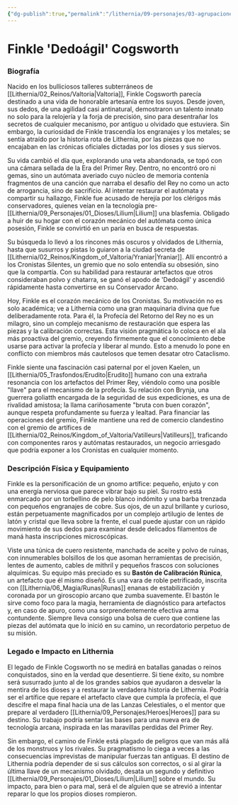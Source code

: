 ```yaml
---
{"dg-publish":true,"permalink":"/lithernia/09-personajes/03-agrupaciones/los-cronistas-silentes/finkle-dedoagil-cogsworth/","tags":["lithernia","personajes","Gremio","Gnomo","Artífice"]}
---
```


# Finkle 'Dedoágil' Cogsworth

### Biografía

Nacido en los bulliciosos talleres subterráneos de [[Lithernia/02_Reinos/Valtoria\|Valtoria]], Finkle Cogsworth parecía destinado a una vida de honorable artesanía entre los suyos. Desde joven, sus dedos, de una agilidad casi antinatural, demostraron un talento innato no solo para la relojería y la forja de precisión, sino para desentrañar los secretos de cualquier mecanismo, por antiguo u olvidado que estuviera. Sin embargo, la curiosidad de Finkle trascendía los engranajes y los metales; se sentía atraído por la historia rota de Lithernia, por las piezas que no encajaban en las crónicas oficiales dictadas por los dioses y sus siervos.

Su vida cambió el día que, explorando una veta abandonada, se topó con una cámara sellada de la Era del Primer Rey. Dentro, no encontró oro ni gemas, sino un autómata averiado cuyo núcleo de memoria contenía fragmentos de una canción que narraba el desafío del Rey no como un acto de arrogancia, sino de sacrificio. Al intentar restaurar el autómata y compartir su hallazgo, Finkle fue acusado de herejía por los clérigos más conservadores, quienes veían en la tecnología pre-[[Lithernia/09_Personajes/01_Dioses/Lilium\|Lilium]] una blasfemia. Obligado a huir de su hogar con el corazón mecánico del autómata como única posesión, Finkle se convirtió en un paria en busca de respuestas.

Su búsqueda lo llevó a los rincones más oscuros y olvidados de Lithernia, hasta que susurros y pistas lo guiaron a la ciudad secreta de [[Lithernia/02_Reinos/Kingdom_of_Valtoria/Yraniar\|Yraniar]]. Allí encontró a los Cronistas Silentes, un gremio que no solo entendía su obsesión, sino que la compartía. Con su habilidad para restaurar artefactos que otros consideraban polvo y chatarra, se ganó el apodo de 'Dedoágil' y ascendió rápidamente hasta convertirse en su Conservador Arcano.

Hoy, Finkle es el corazón mecánico de los Cronistas. Su motivación no es solo académica; ve a Lithernia como una gran maquinaria divina que fue deliberadamente rota. Para él, la Profecía del Retorno del Rey no es un milagro, sino un complejo mecanismo de restauración que espera las piezas y la calibración correctas. Esta visión pragmática lo coloca en el ala más proactiva del gremio, creyendo firmemente que el conocimiento debe usarse para activar la profecía y liberar al mundo. Esto a menudo lo pone en conflicto con miembros más cautelosos que temen desatar otro Cataclismo.

Finkle siente una fascinación casi paternal por el joven Kaelen, un [[Lithernia/05_Trasfondos/Erudito\|Erudito]] humano con una extraña resonancia con los artefactos del Primer Rey, viéndolo como una posible "llave" para el mecanismo de la profecía. Su relación con Brynja, una guerrera goliatth encargada de la seguridad de sus expediciones, es una de rivalidad amistosa; la llama cariñosamente "bruta con buen corazón", aunque respeta profundamente su fuerza y lealtad. Para financiar las operaciones del gremio, Finkle mantiene una red de comercio clandestino con el gremio de artífices de [[Lithernia/02_Reinos/Kingdom_of_Valtoria/Vatilleurs\|Vatilleurs]], traficando con componentes raros y autómatas restaurados, un negocio arriesgado que podría exponer a los Cronistas en cualquier momento.

### Descripción Física y Equipamiento

Finkle es la personificación de un gnomo artífice: pequeño, enjuto y con una energía nerviosa que parece vibrar bajo su piel. Su rostro está enmarcado por un torbellino de pelo blanco indómito y una barba trenzada con pequeños engranajes de cobre. Sus ojos, de un azul brillante y curioso, están perpetuamente magnificados por un complejo artilugio de lentes de latón y cristal que lleva sobre la frente, el cual puede ajustar con un rápido movimiento de sus dedos para examinar desde delicados filamentos de maná hasta inscripciones microscópicas.

Viste una túnica de cuero resistente, manchada de aceite y polvo de ruinas, con innumerables bolsillos de los que asoman herramientas de precisión, lentes de aumento, cables de mithril y pequeños frascos con soluciones alquímicas. Su equipo más preciado es su **Bastón de Calibración Rúnica**, un artefacto que él mismo diseñó. Es una vara de roble petrificado, inscrita con [[Lithernia/06_Magia/Runas\|Runas]] enanas de estabilización y coronada por un giroscopio arcano que zumba suavemente. El bastón le sirve como foco para la magia, herramienta de diagnóstico para artefactos y, en caso de apuro, como una sorprendentemente efectiva arma contundente. Siempre lleva consigo una bolsa de cuero que contiene las piezas del autómata que lo inició en su camino, un recordatorio perpetuo de su misión.

### Legado e Impacto en Lithernia

El legado de Finkle Cogsworth no se medirá en batallas ganadas o reinos conquistados, sino en la verdad que desentierre. Si tiene éxito, su nombre será susurrado junto al de los grandes sabios que ayudaron a desvelar la mentira de los dioses y a restaurar la verdadera historia de Lithernia. Podría ser el artífice que repare el artefacto clave que cumpla la profecía, el que descifre el mapa final hacia una de las Lanzas Celestiales, o el mentor que prepare al verdadero [[Lithernia/09_Personajes/Heroes\|Heroes]] para su destino. Su trabajo podría sentar las bases para una nueva era de tecnología arcana, inspirada en las maravillas perdidas del Primer Rey.

Sin embargo, el camino de Finkle está plagado de peligros que van más allá de los monstruos y los rivales. Su pragmatismo lo ciega a veces a las consecuencias imprevistas de manipular fuerzas tan antiguas. El destino de Lithernia podría depender de si sus cálculos son correctos, o si al girar la última llave de un mecanismo olvidado, desata un segundo y definitivo [[Lithernia/09_Personajes/01_Dioses/Lilium\|Lilium]] sobre el mundo. Su impacto, para bien o para mal, será el de alguien que se atrevió a intentar reparar lo que los propios dioses rompieron.
